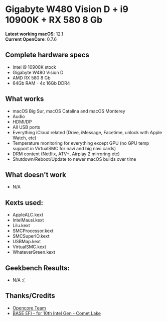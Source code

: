 # Gigabyte W480 Vision D + i9 10900K + RX 580 8 Gb

**Latest working macOS**: 12.1
<br>
**Current OpenCore**: 0.7.6

## Complete hardware specs
- Intel i9 10900K stock
- Gigabyte W480 Vision D
- AMD RX 580 8 Gb
- 64Gb RAM - 4x 16Gb DDR4

## What works
- macOS Big Sur, macOS Catalina and macOS Monterey
- Audio
- HDMI/DP
- All USB ports
- Everything iCloud related (Drive, iMessage, Facetime, unlock with Apple Watch, etc)
- Temperature monitoring for everything except GPU (no GPU temp support in VirtualSMC for navi and big navi cards)
- DRM content (Netflix, ATV+, Airplay 2 mirroring etc)
- Shutdown/Reboot/Update to newer macOS builds over time

## What doesn't work
- N/A

## Kexts used:
- AppleALC.kext
- IntelMausi.kext
- Lilu.kext
- SMCProcessor.kext
- SMCSuperIO.kext
- USBMap.kext
- VirtualSMC.kext
- WhateverGreen.kext

## Geekbench Results:
- N/A :(

## Thanks/Credits
- [Opencore Team](https://dortania.github.io/getting-started/)
- [BASE EFI - for 10th Intel Gen - Comet Lake](https://github.com/luchina-gabriel/BASE-EFI-INTEL-DESKTOP-10THGEN-COMET-LAKE)
